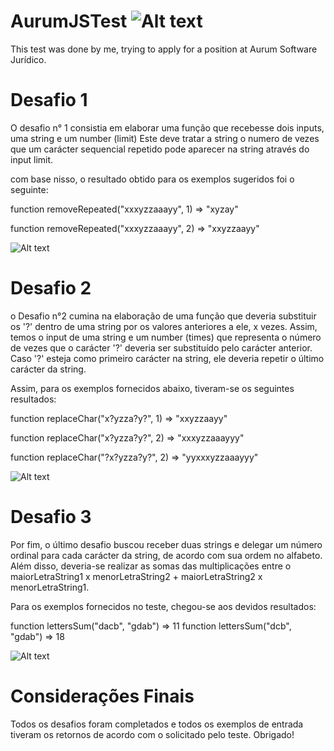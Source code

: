 # AurumJSTest ![Alt text](https://secure.gravatar.com/avatar/b2622fded11e0e142b77bcb1974d957f?s=96&d=mm&r=g)
This test was done by me, trying to apply for a position at Aurum Software Jurídico.

# Desafio 1

O desafio n° 1 consistia em elaborar uma função que recebesse dois inputs, uma string e um number (limit)
Este deve tratar a string o numero de vezes que um carácter sequencial repetido pode aparecer na string
através do input limit.

com base nisso, o resultado obtido para os exemplos sugeridos foi o seguinte:

function removeRepeated("xxxyzzaaayy", 1) => "xyzay"

function removeRepeated("xxxyzzaaayy", 2) => "xxyzzaayy"

![Alt text](https://i.imgur.com/bnSN6U3.jpeg)

# Desafio 2

o Desafio n°2 cumina na elaboração de uma função que deveria substituir os '?' dentro de uma string por os valores
anteriores a ele, x vezes. Assim, temos o input de uma string e um number (times) que representa o número
de vezes que o carácter '?' deveria ser substituído pelo carácter anterior. Caso '?' esteja como primeiro
carácter na string, ele deveria repetir o último carácter da string.

Assim, para os exemplos fornecidos abaixo, tiveram-se os seguintes resultados:

function replaceChar("x?yzza?y?", 1) => "xxyzzaayy"

function replaceChar("x?yzza?y?", 2) => "xxxyzzaaayyy"

function replaceChar("?x?yzza?y?", 2) => "yyxxxyzzaaayyy"

![Alt text](https://i.imgur.com/VIb58H1.jpeg)

# Desafio 3

Por fim, o último desafio buscou receber duas strings e delegar um número ordinal para cada carácter da
string, de acordo com sua ordem no alfabeto. Além disso, deveria-se realizar as somas das multiplicações
entre o maiorLetraString1 x menorLetraString2  + maiorLetraString2 x menorLetraString1.

Para os exemplos fornecidos no teste, chegou-se aos devidos resultados:

function lettersSum("dacb", "gdab") =>  11
function lettersSum("dcb", "gdab") =>  18


![Alt text](https://i.imgur.com/1gCkktu.jpeg)

# Considerações Finais

Todos os desafios foram completados e todos os exemplos de entrada tiveram os retornos de acordo com o
solicitado pelo teste. Obrigado!
